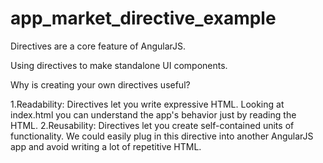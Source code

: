 # app_market_directive_example

Directives are a core feature of AngularJS.

Using directives to make standalone UI components.

Why is creating your own directives useful?

1.Readability: Directives let you write expressive HTML. Looking at index.html you can understand the app's behavior just by reading the HTML.
2.Reusability: Directives let you create self-contained units of functionality. We could easily plug in this directive into another AngularJS app and avoid writing a lot of repetitive HTML.
